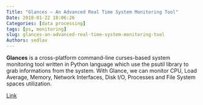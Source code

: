 ```yaml
---
Title: "Glances – An Advanced Real Time System Monitoring Tool"
Date: 2018-01-22 18:06:26
Categories: [data processing]
tags: [ps, monitoring]
slug: glances-an-advanced-real-time-system-monitoring-tool
Authors: sedlav
---
```


**Glances** is a cross-platform command-line curses-based system monitoring tool written in Python language which use the psutil library to grab informations from the system. With Glance, we can monitor CPU, Load Average, Memory, Network Interfaces, Disk I/O, Processes and File System spaces utilization.

[Link](https://www.tecmint.com/glances-an-advanced-real-time-system-monitoring-tool-for-linux/)

